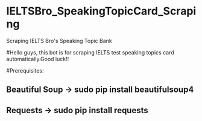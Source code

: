# IELTSBro_SpeakingTopicCard_Scraping
Scraping IELTS Bro's Speaking Topic Bank

#Hello guys, this bot is for scraping IELTS test speaking topics card automatically.Good luck!!

#Prerequisites:
## Beautiful Soup -> sudo pip install beautifulsoup4 
## Requests -> sudo pip install requests

